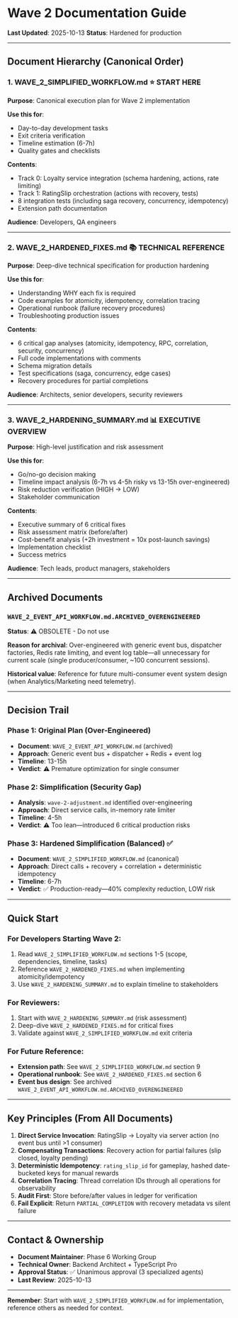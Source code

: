 # Wave 2 Documentation Guide

**Last Updated**: 2025-10-13
**Status**: Hardened for production

---

## Document Hierarchy (Canonical Order)

### 1. **WAVE_2_SIMPLIFIED_WORKFLOW.md** ⭐ **START HERE**
**Purpose**: Canonical execution plan for Wave 2 implementation

**Use this for**:
- Day-to-day development tasks
- Exit criteria verification
- Timeline estimation (6-7h)
- Quality gates and checklists

**Contents**:
- Track 0: Loyalty service integration (schema hardening, actions, rate limiting)
- Track 1: RatingSlip orchestration (actions with recovery, tests)
- 8 integration tests (including saga recovery, concurrency, idempotency)
- Extension path documentation

**Audience**: Developers, QA engineers

---

### 2. **WAVE_2_HARDENED_FIXES.md** 📚 **TECHNICAL REFERENCE**
**Purpose**: Deep-dive technical specification for production hardening

**Use this for**:
- Understanding WHY each fix is required
- Code examples for atomicity, idempotency, correlation tracing
- Operational runbook (failure recovery procedures)
- Troubleshooting production issues

**Contents**:
- 6 critical gap analyses (atomicity, idempotency, RPC, correlation, security, concurrency)
- Full code implementations with comments
- Schema migration details
- Test specifications (saga, concurrency, edge cases)
- Recovery procedures for partial completions

**Audience**: Architects, senior developers, security reviewers

---

### 3. **WAVE_2_HARDENING_SUMMARY.md** 📊 **EXECUTIVE OVERVIEW**
**Purpose**: High-level justification and risk assessment

**Use this for**:
- Go/no-go decision making
- Timeline impact analysis (6-7h vs 4-5h risky vs 13-15h over-engineered)
- Risk reduction verification (HIGH → LOW)
- Stakeholder communication

**Contents**:
- Executive summary of 6 critical fixes
- Risk assessment matrix (before/after)
- Cost-benefit analysis (+2h investment = 10x post-launch savings)
- Implementation checklist
- Success metrics

**Audience**: Tech leads, product managers, stakeholders

---

## Archived Documents

### `WAVE_2_EVENT_API_WORKFLOW.md.ARCHIVED_OVERENGINEERED`
**Status**: ⚠️ OBSOLETE - Do not use

**Reason for archival**: Over-engineered with generic event bus, dispatcher factories, Redis rate limiting, and event log table—all unnecessary for current scale (single producer/consumer, ~100 concurrent sessions).

**Historical value**: Reference for future multi-consumer event system design (when Analytics/Marketing need telemetry).

---

## Decision Trail

### Phase 1: Original Plan (Over-Engineered)
- **Document**: `WAVE_2_EVENT_API_WORKFLOW.md` (archived)
- **Approach**: Generic event bus + dispatcher + Redis + event log
- **Timeline**: 13-15h
- **Verdict**: ⚠️ Premature optimization for single consumer

### Phase 2: Simplification (Security Gap)
- **Analysis**: `wave-2-adjustment.md` identified over-engineering
- **Approach**: Direct service calls, in-memory rate limiter
- **Timeline**: 4-5h
- **Verdict**: ⚠️ Too lean—introduced 6 critical production risks

### Phase 3: Hardened Simplification (Balanced) ✅
- **Document**: `WAVE_2_SIMPLIFIED_WORKFLOW.md` (canonical)
- **Approach**: Direct calls + recovery + correlation + deterministic idempotency
- **Timeline**: 6-7h
- **Verdict**: ✅ Production-ready—40% complexity reduction, LOW risk

---

## Quick Start

### For Developers Starting Wave 2:
1. Read `WAVE_2_SIMPLIFIED_WORKFLOW.md` sections 1-5 (scope, dependencies, timeline, tasks)
2. Reference `WAVE_2_HARDENED_FIXES.md` when implementing atomicity/idempotency
3. Use `WAVE_2_HARDENING_SUMMARY.md` to explain timeline to stakeholders

### For Reviewers:
1. Start with `WAVE_2_HARDENING_SUMMARY.md` (risk assessment)
2. Deep-dive `WAVE_2_HARDENED_FIXES.md` for critical fixes
3. Validate against `WAVE_2_SIMPLIFIED_WORKFLOW.md` exit criteria

### For Future Reference:
- **Extension path**: See `WAVE_2_SIMPLIFIED_WORKFLOW.md` section 9
- **Operational runbook**: See `WAVE_2_HARDENED_FIXES.md` section 6
- **Event bus design**: See archived `WAVE_2_EVENT_API_WORKFLOW.md.ARCHIVED_OVERENGINEERED`

---

## Key Principles (From All Documents)

1. **Direct Service Invocation**: RatingSlip → Loyalty via server action (no event bus until >1 consumer)
2. **Compensating Transactions**: Recovery action for partial failures (slip closed, loyalty pending)
3. **Deterministic Idempotency**: `rating_slip_id` for gameplay, hashed date-bucketed keys for manual rewards
4. **Correlation Tracing**: Thread correlation IDs through all operations for observability
5. **Audit First**: Store before/after values in ledger for verification
6. **Fail Explicit**: Return `PARTIAL_COMPLETION` with recovery metadata vs silent failure

---

## Contact & Ownership

- **Document Maintainer**: Phase 6 Working Group
- **Technical Owner**: Backend Architect + TypeScript Pro
- **Approval Status**: ✅ Unanimous approval (3 specialized agents)
- **Last Review**: 2025-10-13

---

**Remember**: Start with `WAVE_2_SIMPLIFIED_WORKFLOW.md` for implementation, reference others as needed for context.
